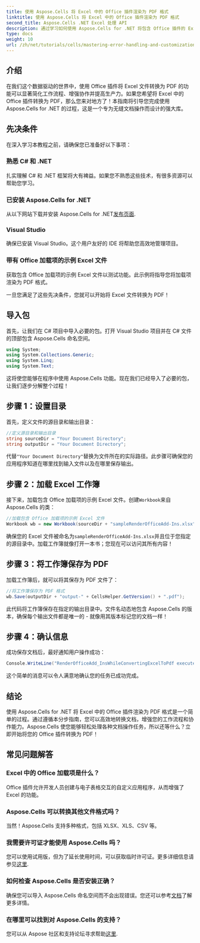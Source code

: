 ```yaml
---
title: 使用 Aspose.Cells 将 Excel 中的 Office 插件渲染为 PDF 格式
linktitle: 使用 Aspose.Cells 将 Excel 中的 Office 插件渲染为 PDF 格式
second_title: Aspose.Cells .NET Excel 处理 API
description: 通过学习如何使用 Aspose.Cells for .NET 将包含 Office 插件的 Excel 文件无缝转换为 PDF 格式，充分发挥 Excel 工作流程的潜力。本综合指南提供了分步方法。
type: docs
weight: 10
url: /zh/net/tutorials/cells/mastering-error-handling-and-customization/render-office-add-ins-in-excel-to-pdf-format/
---
```

## 介绍

在我们这个数据驱动的世界中，使用 Office 插件将 Excel 文件转换为 PDF 的功能可以显著简化工作流程、增强协作并提高生产力。如果您希望将 Excel 中的 Office 插件转换为 PDF，那么您来对地方了！本指南将引导您完成使用 Aspose.Cells for .NET 的过程，这是一个专为无缝文档操作而设计的强大库。

## 先决条件

在深入学习本教程之前，请确保您已准备好以下事项：

### 熟悉 C# 和 .NET
扎实理解 C# 和 .NET 框架将大有裨益。如果您不熟悉这些技术，有很多资源可以帮助您学习。

### 已安装 Aspose.Cells for .NET
从以下网站下载并安装 Aspose.Cells for .NET[发布页面](https://releases.aspose.com/cells/net/).

### Visual Studio
确保已安装 Visual Studio。这个用户友好的 IDE 将帮助您高效地管理项目。

### 带有 Office 加载项的示例 Excel 文件
获取包含 Office 加载项的示例 Excel 文件以测试功能。此示例将指导您将加载项渲染为 PDF 格式。

一旦您满足了这些先决条件，您就可以开始将 Excel 文件转换为 PDF！

## 导入包
首先，让我们在 C# 项目中导入必要的包。打开 Visual Studio 项目并在 C# 文件的顶部包含 Aspose.Cells 命名空间。

```csharp
using System;
using System.Collections.Generic;
using System.Linq;
using System.Text;
```
这将使您能够在程序中使用 Aspose.Cells 功能。现在我们已经导入了必要的包，让我们逐步分解整个过程！

## 步骤 1：设置目录

首先，定义文件的源目录和输出目录：

```csharp
//定义源目录和输出目录
string sourceDir = "Your Document Directory";
string outputDir = "Your Document Directory";
```

代替`"Your Document Directory"`替换为文件所在的实际路径。此步骤可确保您的应用程序知道在哪里找到输入文件以及在哪里保存输出。

## 步骤 2：加载 Excel 工作簿

接下来，加载包含 Office 加载项的示例 Excel 文件。创建`Workbook`来自 Aspose.Cells 的类：

```csharp
//加载包含 Office 加载项的示例 Excel 文件
Workbook wb = new Workbook(sourceDir + "sampleRenderOfficeAdd-Ins.xlsx");
```

确保您的 Excel 文件被命名为`sampleRenderOfficeAdd-Ins.xlsx`并且位于您指定的源目录中。加载工作簿就像打开一本书；您现在可以访问其所有内容！

## 步骤 3：将工作簿保存为 PDF

加载工作簿后，就可以将其保存为 PDF 文件了：

```csharp
//将工作簿保存为 PDF 格式
wb.Save(outputDir + "output-" + CellsHelper.GetVersion() + ".pdf");
```

此代码将工作簿保存在指定的输出目录中。文件名动态地包含 Aspose.Cells 的版本，确保每个输出文件都是唯一的 - 就像用其版本标记您的文档一样！

## 步骤 4：确认信息

成功保存文档后，最好通知用户操作成功：

```csharp
Console.WriteLine("RenderOfficeAdd_InsWhileConvertingExcelToPdf executed successfully.");
```

这个简单的消息可以令人满意地确认您的任务已成功完成。

## 结论

使用 Aspose.Cells for .NET 将 Excel 中的 Office 插件渲染为 PDF 格式是一个简单的过程。通过遵循本分步指南，您可以高效地转换文档，增强您的工作流程和协作能力。Aspose.Cells 使您能够轻松处理各种文档操作任务，所以还等什么？立即开始将您的 Office 插件转换为 PDF！

## 常见问题解答

### Excel 中的 Office 加载项是什么？
Office 插件允许开发人员创建与电子表格交互的自定义应用程序，从而增强了 Excel 的功能。

### Aspose.Cells 可以转换其他文件格式吗？
当然！Aspose.Cells 支持多种格式，包括 XLSX、XLS、CSV 等。

### 我需要许可证才能使用 Aspose.Cells 吗？
您可以使用试用版，但为了延长使用时间，可以获取临时许可证。更多详细信息请参见[这里](https://purchase.aspose.com/temporary-license/).

### 如何检查 Aspose.Cells 是否安装正确？
确保您可以导入 Aspose.Cells 命名空间而不会出现错误。您还可以参考[文档](https://reference.aspose.com/cells/net/)了解更多详情。

### 在哪里可以找到对 Aspose.Cells 的支持？
您可以从 Aspose 社区和支持论坛寻求帮助[这里](https://forum.aspose.com/c/cells/9).